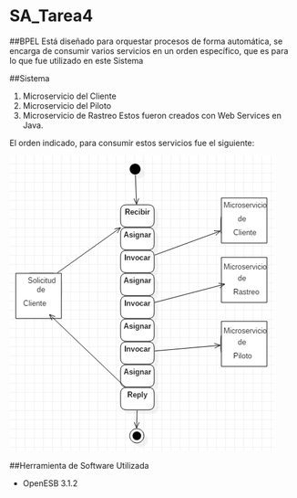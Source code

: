 # SA_Tarea4
##BPEL
Está diseñado para orquestar procesos de forma automática, 
se encarga de consumir varios servicios en un orden específico,
que es para lo que fue utilizado en este Sistema

##Sistema
1. Microservicio del Cliente
2. Microservicio del Piloto
3. Microservicio de Rastreo
Estos fueron creados con Web Services en Java.


El orden indicado, para consumir estos servicios fue el siguiente:

![Modelo BPEL](bpel.PNG)


##Herramienta de Software Utilizada
* OpenESB 3.1.2

